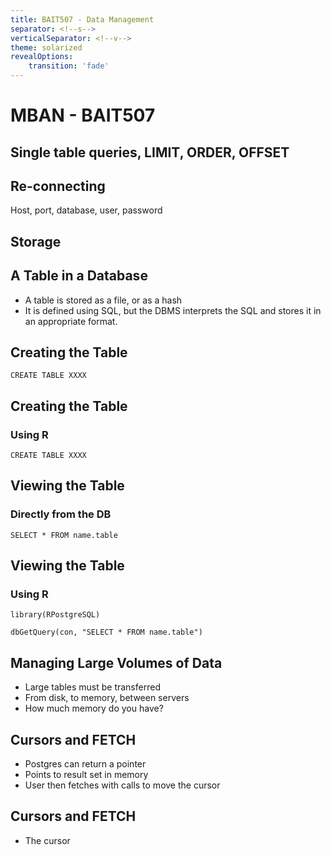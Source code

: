 ```yaml
---
title: BAIT507 - Data Management
separator: <!--s-->
verticalSeparator: <!--v-->
theme: solarized
revealOptions:
    transition: 'fade'
---
```


# MBAN - BAIT507
## Single table queries, LIMIT, ORDER, OFFSET

<!--v-->

## Re-connecting

Host, port, database, user, password

<!--v-->

## Storage

<!--v-->

## A Table in a Database

*  A table is stored as a file, or as a hash
*  It is defined using SQL, but the DBMS interprets the SQL and stores it in an appropriate format.

<!--v-->

## Creating the Table

```
CREATE TABLE XXXX
```

<!--v-->

## Creating the Table
### Using R

```
CREATE TABLE XXXX
```


<!--v-->

## Viewing the Table
### Directly from the DB

```
SELECT * FROM name.table
```

<!--v-->

## Viewing the Table
### Using R

```
library(RPostgreSQL)

dbGetQuery(con, "SELECT * FROM name.table")
```

<!--v-->

## Managing Large Volumes of Data

* Large tables must be transferred
* From disk, to memory, between servers
* How much memory do you have?

<!--v-->

## Cursors and FETCH

* Postgres can return a pointer
* Points to result set in memory
* User then fetches with calls to move the cursor

<!--v-->

## Cursors and FETCH

* The cursor
